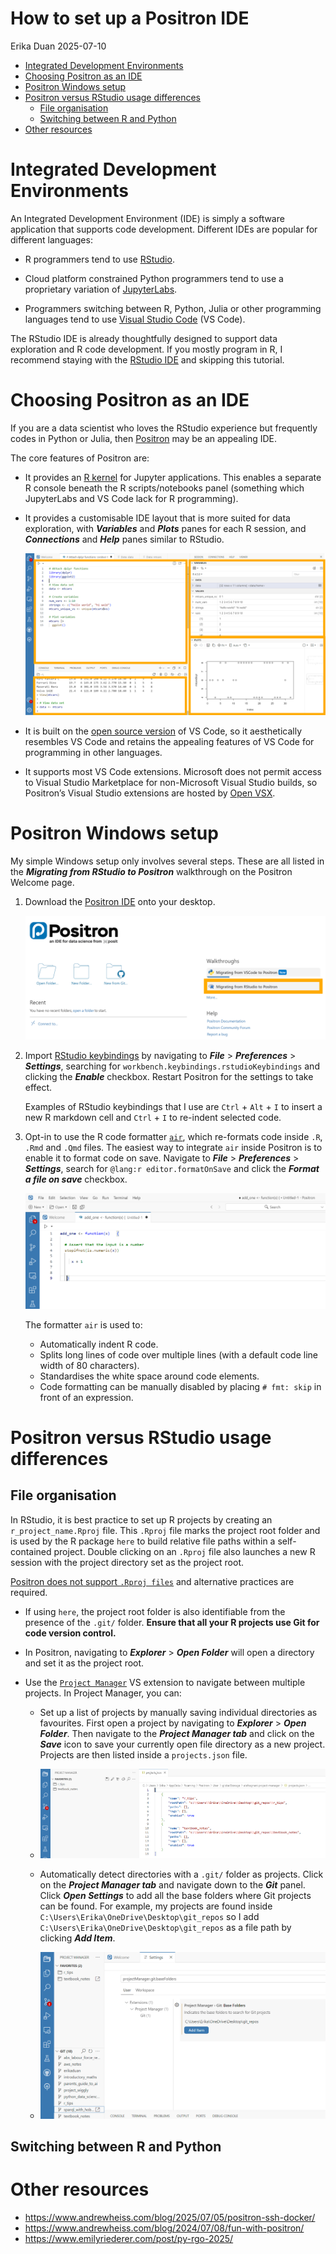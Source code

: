 How to set up a Positron IDE
================
Erika Duan
2025-07-10

- [Integrated Development
  Environments](#integrated-development-environments)
- [Choosing Positron as an IDE](#choosing-positron-as-an-ide)
- [Positron Windows setup](#positron-windows-setup)
- [Positron versus RStudio usage
  differences](#positron-versus-rstudio-usage-differences)
  - [File organisation](#file-organisation)
  - [Switching between R and Python](#switching-between-r-and-python)
- [Other resources](#other-resources)

# Integrated Development Environments

An Integrated Development Environment (IDE) is simply a software
application that supports code development. Different IDEs are popular
for different languages:

- R programmers tend to use
  [RStudio](https://posit.co/download/rstudio-desktop/).

- Cloud platform constrained Python programmers tend to use a
  proprietary variation of [JupyterLabs](https://jupyter.org/).

- Programmers switching between R, Python, Julia or other programming
  languages tend to use [Visual Studio
  Code](https://code.visualstudio.com/) (VS Code).

The RStudio IDE is already thoughtfully designed to support data
exploration and R code development. If you mostly program in R, I
recommend staying with the [RStudio
IDE](https://posit.co/download/rstudio-desktop/) and skipping this
tutorial.

# Choosing Positron as an IDE

If you are a data scientist who loves the RStudio experience but
frequently codes in Python or Julia, then
[Positron](https://positron.posit.co/start.html) may be an appealing
IDE.

The core features of Positron are:

- It provides an [R kernel](https://github.com/posit-dev/ark) for
  Jupyter applications. This enables a separate R console beneath the R
  scripts/notebooks panel (something which JupyterLabs and VS Code lack
  for R programming).

- It provides a customisable IDE layout that is more suited for data
  exploration, with ***Variables*** and ***Plots*** panes for each R
  session, and ***Connections*** and ***Help*** panes similar to
  RStudio.

  ![](../../figures/s-positron_setup-4_panel_layout.png)

- It is built on the [open source
  version](https://github.com/microsoft/vscode) of VS Code, so it
  aesthetically resembles VS Code and retains the appealing features of
  VS Code for programming in other languages.

- It supports most VS Code extensions. Microsoft does not permit access
  to Visual Studio Marketplace for non-Microsoft Visual Studio builds,
  so Positron’s Visual Studio extensions are hosted by [Open
  VSX](https://open-vsx.org/).

# Positron Windows setup

My simple Windows setup only involves several steps. These are all
listed in the ***Migrating from RStudio to Positron*** walkthrough on
the Positron Welcome page.

1.  Download the [Positron IDE](https://positron.posit.co/download.html)
    onto your desktop.

    ![](../../figures/s-positron_setup-migration_walkthrough.png)

2.  Import [RStudio
    keybindings](https://positron.posit.co/rstudio-keybindings.html) by
    navigating to ***File*** \> ***Preferences*** \> ***Settings***,
    searching for `workbench.keybindings.rstudioKeybindings` and
    clicking the ***Enable*** checkbox. Restart Positron for the
    settings to take effect.

    Examples of RStudio keybindings that I use are `Ctrl` + `Alt` + `I`
    to insert a new R markdown cell and `Ctrl` + `I` to re-indent
    selected code.

3.  Opt-in to use the R code formatter
    [`air`](https://www.tidyverse.org/blog/2025/02/air/), which
    re-formats code inside `.R`, `.Rmd` and `.Qmd` files. The easiest
    way to integrate `air` inside Positron is to enable it to format
    code on save. Navigate to ***File*** \> ***Preferences*** \>
    ***Settings***, search for `@lang:r editor.formatOnSave` and click
    the ***Format a file on save*** checkbox.

    ![](../../figures/s-positron_setup-air_demo.gif)

    The formatter `air` is used to:

    - Automatically indent R code.  
    - Splits long lines of code over multiple lines (with a default code
      line width of 80 characters).  
    - Standardises the white space around code elements.  
    - Code formatting can be manually disabled by placing `# fmt: skip`
      in front of an expression.

# Positron versus RStudio usage differences

## File organisation

In RStudio, it is best practice to set up R projects by creating an
`r_project_name.Rproj` file. This `.Rproj` file marks the project root
folder and is used by the R package `here` to build relative file paths
within a self-contained project. Double clicking on an `.Rproj` file
also launches a new R session with the project directory set as the
project root.

[Positron does not support
`.Rproj files`](https://positron.posit.co/rstudio-rproj-file.html) and
alternative practices are required.

- If using `here`, the project root folder is also identifiable from the
  presence of the `.git/` folder. **Ensure that all your R projects use
  Git for code version control.**  

- In Positron, navigating to ***Explorer*** \> ***Open Folder*** will
  open a directory and set it as the project root.

- Use the
  [`Project Manager`](https://open-vsx.org/extension/alefragnani/project-manager)
  VS extension to navigate between multiple projects. In Project
  Manager, you can:

  - Set up a list of projects by manually saving individual directories
    as favourites. First open a project by navigating to ***Explorer***
    \> ***Open Folder***. Then navigate to the ***Project Manager tab***
    and click on the ***Save*** icon to save your currently open file
    directory as a new project. Projects are then listed inside a
    `projects.json` file.

  - ![](../../figures/s-positron_setup-vs_project_manager.png)

  - Automatically detect directories with a `.git/` folder as projects.
    Click on the ***Project Manager tab*** and navigate down to the
    ***Git*** panel. Click ***Open Settings*** to add all the base
    folders where Git projects can be found. For example, my projects
    are found inside `C:\Users\Erika\OneDrive\Desktop\git_repos` so I
    add `C:\Users\Erika\OneDrive\Desktop\git_repos` as a file path by
    clicking ***Add Item***.

  - ![](../../figures/s-positron_setup-vs_project_manager_git_base_folder.png)

## Switching between R and Python

# Other resources

- <https://www.andrewheiss.com/blog/2025/07/05/positron-ssh-docker/>  
- <https://www.andrewheiss.com/blog/2024/07/08/fun-with-positron/>  
- <https://www.emilyriederer.com/post/py-rgo-2025/>

